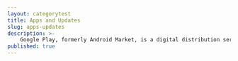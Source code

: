 ```yaml
---
layout: categorytest
title: Apps and Updates
slug: apps-updates
description: >-
	Google Play, formerly Android Market, is a digital distribution service operated and developed by Google. It serves as the official app store for the Android operating system, allowing users to browse and download applications developed with the Android software development kit (SDK) and published through Google. Google Play also serves as a digital media store, offering music, books, movies, and television programs.
published: true
---
```


